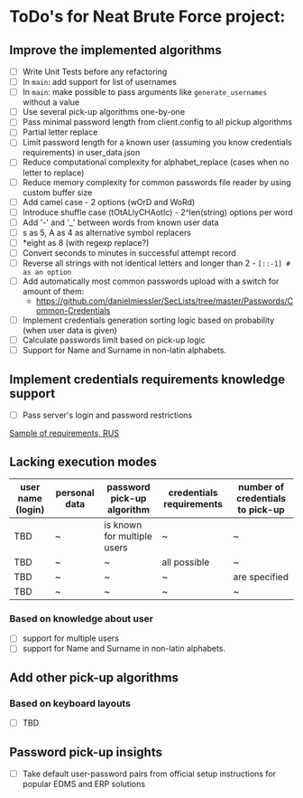 # ToDo's for Neat Brute Force project:

## Improve the implemented algorithms
- [ ] Write Unit Tests before any refactoring
- [ ] In `main`: add support for list of usernames
- [ ] In `main`: make possible to pass arguments like `generate_usernames` without a value
- [ ] Use several pick-up algorithms one-by-one 
- [ ] Pass minimal password length from client.config to all pickup algorithms
- [ ] Partial letter replace
- [ ] Limit password length for a known user (assuming you know credentials requirements) in user_data.json
- [ ] Reduce computational complexity for alphabet_replace (cases when no letter to replace)
- [ ] Reduce memory complexity for common passwords file reader by using custom buffer size
- [ ] Add camel case - 2 options (wOrD and WoRd)
- [ ] Introduce shuffle case (tOtALlyCHAotIc) - 2^len(string) options per word
- [ ] Add '-' and '_' between words from known user data
- [ ] s as 5, A as 4 as alternative symbol replacers
- [ ] *eight as 8 (with regexp replace?) 
- [ ] Convert seconds to minutes in successful attempt record
- [ ] Reverse all strings with not identical letters and longer than 2 -  `[::-1] # as an option`
- [ ] Add automatically most common passwords upload with a switch for amount of them:
  - https://github.com/danielmiessler/SecLists/tree/master/Passwords/Common-Credentials
- [ ] Implement credentials generation sorting logic based on probability (when user data is given) 
- [ ] Calculate passwords limit based on pick-up logic 
- [ ] Support for Name and Surname in non-latin alphabets.

## Implement credentials requirements knowledge support

- [ ] Pass server's login and password restrictions 

[Sample of requirements, RUS](https://support.google.com/mail/answer/9211434?hl=ru)

## Lacking execution modes

 user name (login) | personal data | password pick-up algorithm | credentials requirements |  number of credentials to pick-up
 --- | --- | --- | --- |  ---
TBD | ~ | is known for multiple users | ~  | ~ |  ~
TBD | ~ | ~ | all possible | ~ |  ~
TBD | ~ | ~ | ~ | are specified | ~ 
TBD | ~ | ~ | ~ | ~ |  all possible

### Based on knowledge about user
- [ ] support for multiple users
- [ ] support for Name and Surname in non-latin alphabets.

## Add other pick-up algorithms

### Based on keyboard layouts

- [ ] TBD


## Password pick-up insights
- [ ] Take default user-password pairs from official setup instructions for popular EDMS and ERP solutions
